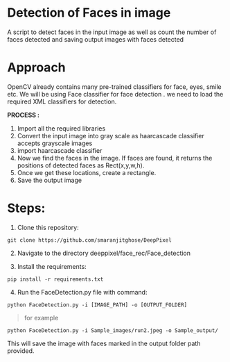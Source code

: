 # Detection of Faces in image

A script to detect faces in the input image as well as count the number of faces detected and saving output images with faces detected 

# Approach

OpenCV already contains many pre-trained classifiers for face, eyes, smile etc. We will be using Face classifier for face detection . we need to load the required XML classifiers for detection.

**PROCESS :**
1) Import all the required libraries
2) Convert the input image into gray scale as haarcascade classifier accepts grayscale images
3) import haarcascade classifier
4) Now we find the faces in the image. If faces are found, it returns the positions of detected faces as Rect(x,y,w,h). 
5) Once we get these locations,  create a rectangle.
6) Save the output image

# Steps:

1) Clone this repository:
```
git clone https://github.com/smaranjitghose/DeepPixel
```

2) Navigate to the directory deeppixel/face_rec/Face_detection


3) Install the requirements:
```
pip install -r requirements.txt 
```

4) Run the FaceDetection.py file with command:

```
python FaceDetection.py -i [IMAGE_PATH] -o [OUTPUT_FOLDER]

```
> for example
```
python FaceDetection.py -i Sample_images/run2.jpeg -o Sample_output/ 
```

This will save the image with faces marked in the output folder path provided.
